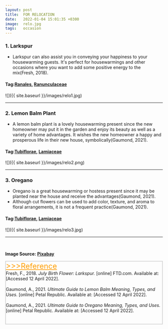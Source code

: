```yaml
---
layout: post
title:  FOR RELOCATION
date:   2022-01-04 15:01:35 +0300
image:  relo.jpg
tags:   occasion
---
```

### 1. Larkspur
* Larkspur can also assist you in conveying your happiness to your housewarming guests. It's perfect for housewarmings and other occasions where you want to add some positive energy to the mix(Fresh, 2018).

#### Tag:[Ranales](/ranales), [Ranunculaceae](/ranunculaceae)
![]({{ site.baseurl }}/images/relo1.jpg)
<br>

***

### 2. Lemon Balm Plant
* A lemon balm plant is a lovely housewarming present since the new homeowner may put it in the garden and enjoy its beauty as well as a variety of home advantages. It wishes the new homeowner a happy and prosperous life in their new house, symbolically(Gaumond, 2021).

#### Tag:[Tubiflorae](/tubiflorae), [Lamiaceae](/lamiaceae)
![]({{ site.baseurl }}/images/relo2.png)
<br>

***

### 3. Oregano
* Oregano is a great housewarming or hostess present since it may be planted near the house and receive the advantages(Gaumond, 2021).
* Although cut flowers can be used to add color, texture, and aroma to floral arrangements, it is not a frequent practice(Gaumond, 2021).

#### Tag:[Tubiflorae](/tubiflorae), [Lamiaceae](/lamiaceae)
![]({{ site.baseurl }}/images/relo3.jpg)

***

<br>

__Image Source:__ <a href="https://pixabay.com/">__Pixabay__</a>


<html lang="en">
 
<head>
    <meta charset="UTF-8">
    <title>Title</title>
</head>
 
<body>
    <div style="border: 2px solid lightgray;">
    <a href="javascript:;" id="btn" style="font-size: 24px; font-style: bold; color:rgb(255, 157, 0);">
        >>>Reference</a>
    <span id="content">
        <br>
        Fresh, F., 2018. <i>July Birth Flower: Larkspur.</i> [online] FTD.com. Available at: <https://www.ftd.com/blog/share/july-birth-flower> [Accessed 12 April 2022].<br><br>
        Gaumond, A., 2021. <i>Ultimate Guide to Lemon Balm Meaning, Types, and Uses.</i> [online] Petal Republic. Available at: <https://www.petalrepublic.com/lemon-balm/> [Accessed 12 April 2022].<br><br>
        Gaumond, A., 2021. <i>Ultimate Guide to Oregano Meaning, Types, and Uses.</i> [online] Petal Republic. Available at: <https://www.petalrepublic.com/oregano/> [Accessed 12 April 2022].<br><br>
        <br>
    </span>
    </div>
    <script type="text/javascript">
        //获取button按钮
        var btn = document.getElementById('btn');
        //获取p
        var content = document.getElementById('content');
        //获取p中的内容
        var str = content.innerHTML;
        //定义一个变量，表示当前的状态（收缩、展开）
        var onOff = true; // true表示展开
        btn.onclick = function() {
            if (onOff) {
                content.innerHTML = str.substr(0, 0);
            } else {
                //说明当前状态是收缩的，需要展开
                content.innerHTML = str
            }
            onOff = !onOff; //每点击一次，改变一次展开、收缩状态
            return false; //阻止a标签的默认事件
        }
    </script>

</body>
 
</html>